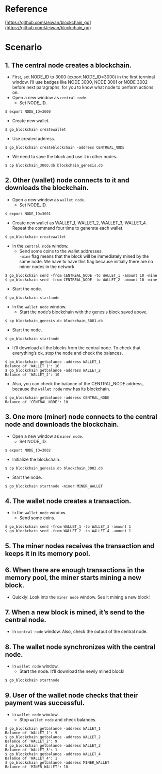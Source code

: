 # Reference
[https://github.com/Jeiwan/blockchain_go](https://github.com/Jeiwan/blockchain_go)

# Scenario

## 1. The central node creates a blockchain.
- First, set NODE_ID to 3000 (export NODE_ID=3000) in the first terminal window. I’ll use badges like NODE 3000, NODE 3001 or NODE 3002 before next paragraphs, for you to know what node to perform actions on.
- Open a new window as `central node`.
  - Set NODE_ID.
```shell
$ export NODE_ID=3000
```
  - Create new wallet.
```shell
$ go_blockchain createwallet
```
  - Use created address.
```
$ go_blockchain createblockchain -address CENTREAL_NODE
```
  - We need to save the block and use it in other nodes.
```
$ cp blockchain_3000.db blockchain_genesis.db
```

## 2. Other (wallet) node connects to it and downloads the blockchain.
- Open a new window as `wallet node`.
  - Set NODE_ID.
```shell
$ export NODE_ID=3001
```
  - Create new wallet as WALLET_1, WALLET_2, WALLET_3, WALLET_4.  
  Repeat the command four time to generate each wallet.
```shell
$ go_blockchain createwallet
```
- In the `central node` window.
  - Send some coins to the wallet addresses.  
  `-mine` flag means that the block will be immediately mined by the same node. We have to have this flag because initially there are no miner nodes in the network.
```shell
$ go_blockchain send -from CENTREAL_NODE -to WALLET_1 -amount 10 -mine
$ go_blockchain send -from CENTREAL_NODE -to WALLET_2 -amount 10 -mine
```
  - Start the node.
```shell
$ go_blockchain startnode
```
- In the `wallet node` window.
  - Start the node’s blockchain with the genesis block saved above.
```shell
$ cp blockchain_genesis.db blockchain_3001.db
```
  - Start the node.
```shell
$ go_blockchain startnode
```
  - It’ll download all the blocks from the central node. To check that everything’s ok, stop the node and check the balances.
```shell
$ go_blockchain getbalance -address WALLET_1
Balance of 'WALLET_1': 10
$ go_blockchain getbalance -address WALLET_2
Balance of 'WALLET_2': 10
```
  - Also, you can check the balance of the CENTRAL_NODE address, because the `wallet node` now has its blockchain.
```shell
$ go_blockchain getbalance -address CENTRAL_NODE
Balance of 'CENTRAL_NODE': 10
```

## 3. One more (miner) node connects to the central node and downloads the blockchain.
- Open a new window as `miner node`.
  - Set NODE_ID.
```shell
$ export NODE_ID=3002
```
  - Initialize the blockchain.
```shell
$ cp blockchain_genesis.db blockchain_3002.db
```
  - Start the node.
```shell
$ go_blockchain startnode -miner MINER_WALLET
```

## 4. The wallet node creates a transaction.
- In the `wallet node` window.
  - Send some coins.
```shell
$ go_blockchain send -from WALLET_1 -to WALLET_3 -amount 1
$ go_blockchain send -from WALLET_2 -to WALLET_4 -amount 1
```

## 5. The miner nodes receives the transaction and keeps it in its memory pool.
## 6. When there are enough transactions in the memory pool, the miner starts mining a new block.
- Quickly! Look into the `miner node` window. See it mining a new block!

## 7. When a new block is mined, it’s send to the central node.
- In `central node` window. Also, check the output of the central node.

## 8. The wallet node synchronizes with the central node.
- In `wallet node` window.
  - Start the node. It’ll download the newly mined block!
```shell
$ go_blockchain startnode
```

## 9. User of the wallet node checks that their payment was successful.
- In `wallet node` window.
  - Stop `wallet node` and check balances.
```shell
$ go_blockchain getbalance -address WALLET_1
Balance of 'WALLET_1': 9
$ go_blockchain getbalance -address WALLET_2
Balance of 'WALLET_2': 9
$ go_blockchain getbalance -address WALLET_3
Balance of 'WALLET_3': 1
$ go_blockchain getbalance -address WALLET_4
Balance of 'WALLET_4': 1
$ go_blockchain getbalance -address MINER_WALLET
Balance of 'MINER_WALLET': 10
```
